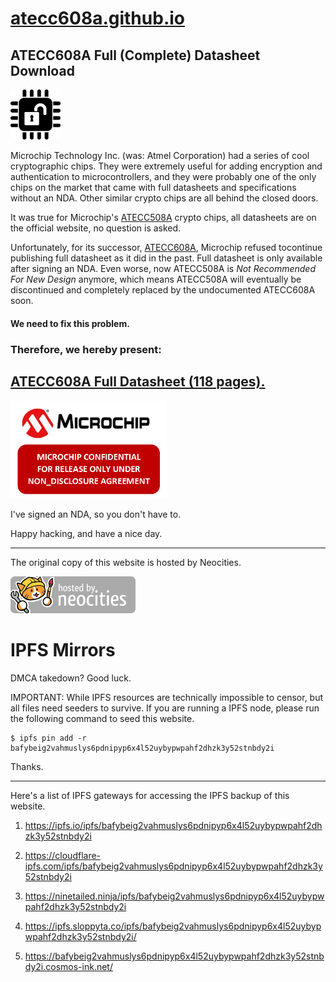 # [atecc608a.github.io](https://atecc608a.github.io/)

## ATECC608A Full (Complete) Datasheet Download

<img src="openhardware-logo.png" width="80" 
     alt="Open Hardware Logo - a QFP chip, with a unlocked padlock icon printed on the chip." />

Microchip Technology Inc. (was: Atmel Corporation) had a series of
cool cryptographic chips. They were extremely useful for adding
encryption and authentication to microcontrollers, and they were
probably one of the only chips on the market that came with full
datasheets and specifications without an NDA. Other similar crypto
chips are all behind the closed doors.

It was true for Microchip's [ATECC508A](https://www.microchip.com/wwwproducts/en/ATECC508A)
crypto chips, all datasheets are on the official website, no question is asked.

Unfortunately, for its successor,
[ATECC608A](https://www.microchip.com/wwwproducts/en/ATECC608A),
Microchip refused tocontinue publishing full datasheet as it did in the past. Full
datasheet is only available after signing an NDA. Even worse,
now ATECC508A is *Not Recommended For New Design* anymore,
which means ATECC508A will eventually be discontinued and
completely replaced by the undocumented ATECC608A soon.

#### We need to fix this problem.
### Therefore, we hereby present:
## [ATECC608A Full Datasheet (118 pages).](https://atecc608a.neocities.org/ATECC608A.pdf)

<img src="nda.png" width="250"
     alt="Microchip Confidential, for release only under Non-Disclosure Agreement."/>

I've signed an NDA, so you don't have to.

Happy hacking, and have a nice day. 

---
The original copy of this website is hosted by Neocities.

<a href="https://atecc608a.neocities.org/">
  <img src="neocities.png"
       alt="Hosted by Neocities, with a cat logo. The cat is holding a wrench on one hand
            and a paintbrush on the other hand, showing that Neocities is both a technological
            and an artistic community."/>
</a>

# IPFS Mirrors

DMCA takedown? Good luck.

IMPORTANT: While IPFS resources are technically impossible to censor, but all files need
seeders to survive. If you are running a IPFS node, please run the following command to
seed this website.

    $ ipfs pin add -r bafybeig2vahmuslys6pdnipyp6x4l52uybypwpahf2dhzk3y52stnbdy2i

Thanks.

---
Here's a list of IPFS gateways for accessing the IPFS backup of this website.

1. https://ipfs.io/ipfs/bafybeig2vahmuslys6pdnipyp6x4l52uybypwpahf2dhzk3y52stnbdy2i

2. https://cloudflare-ipfs.com/ipfs/bafybeig2vahmuslys6pdnipyp6x4l52uybypwpahf2dhzk3y52stnbdy2i

3. https://ninetailed.ninja/ipfs/bafybeig2vahmuslys6pdnipyp6x4l52uybypwpahf2dhzk3y52stnbdy2i

4. https://ipfs.sloppyta.co/ipfs/bafybeig2vahmuslys6pdnipyp6x4l52uybypwpahf2dhzk3y52stnbdy2i/

5. https://bafybeig2vahmuslys6pdnipyp6x4l52uybypwpahf2dhzk3y52stnbdy2i.cosmos-ink.net/
